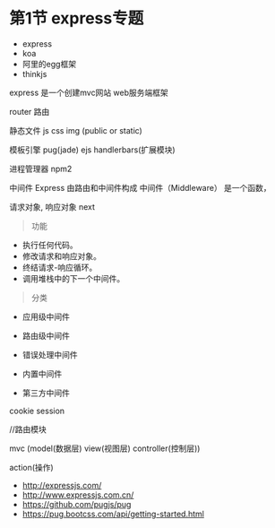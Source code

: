 # 第1节 express专题

* express
* koa
* 阿里的egg框架
* thinkjs


express 是一个创建mvc网站  web服务端框架

router 路由


静态文件  js css img (public or static)

模板引擎 pug(jade) ejs handlerbars(扩展模块)

进程管理器  npm2

中间件 
Express  由路由和中间件构成
中间件（Middleware） 是一个函数，

请求对象, 响应对象 next 

> 功能

* 执行任何代码。
* 修改请求和响应对象。
* 终结请求-响应循环。
* 调用堆栈中的下一个中间件。

> 分类

* 应用级中间件

* 路由级中间件
* 错误处理中间件
* 内置中间件
* 第三方中间件




 cookie session

//路由模块

mvc   (model(数据层) view(视图层) controller(控制层)) 

action(操作)

* http://expressjs.com/
* http://www.expressjs.com.cn/
* https://github.com/pugjs/pug
* https://pug.bootcss.com/api/getting-started.html



